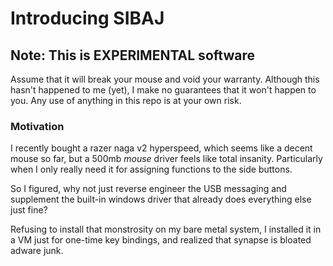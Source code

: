 # Introducing SIBAJ

## Note: This is EXPERIMENTAL software

Assume that it will break your mouse and void your warranty. Although this hasn't happened to me (yet), I make no guarantees that it won't happen to you. Any use of anything in this repo is at your own risk.

### Motivation

I recently bought a razer naga v2 hyperspeed, which seems like a decent mouse so far, but a 500mb _mouse_ driver feels like total insanity. Particularly when I only really need it for assigning functions to the side buttons.

So I figured, why not just reverse engineer the USB messaging and supplement the built-in windows driver that already does everything else just fine?

Refusing to install that monstrosity on my bare metal system, I installed it in a VM just for one-time key bindings, and realized that synapse is bloated adware junk.
